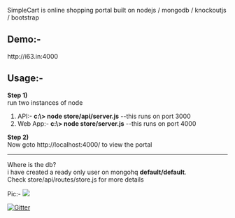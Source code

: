 SimpleCart is online shopping portal built on nodejs /  mongodb / knockoutjs / bootstrap


<h2> Demo:- </h2>
http://i63.in:4000


<h2>Usage:-</h2>

<b>Step 1)</b> <br>
run two instances of node<br>
1) API:-         <b> c:\\> node store/api/server.js</b>   --this runs on port 3000<br>
2) Web App:-     <b>c:\\> node store/server.js</b>    --this runs on port 4000<br>

<b>Step 2)</b><br>
Now goto   http://localhost:4000/   to view the portal

<hr/>
Where is the db?<br>
i have created a ready only user on mongohq    <b>default/default</b>. <br>
Check store/api/routes/store.js for more details<br>

Pic:- 
<img src='https://raw.github.com/debianmaster/simpleCart/master/static/img/SimpleCart.png'/>


[![Gitter](https://badges.gitter.im/Join%20Chat.svg)](https://gitter.im/debianmaster/simpleCart?utm_source=badge&utm_medium=badge&utm_campaign=pr-badge&utm_content=badge)